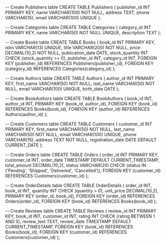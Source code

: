 -- Create Publishers table
CREATE TABLE Publishers (
    publisher_id INT PRIMARY KEY,
    name VARCHAR(100) NOT NULL,
    address TEXT,
    phone VARCHAR(15),
    email VARCHAR(100) UNIQUE
);

-- Create Categories table
CREATE TABLE Categories (
    category_id INT PRIMARY KEY,
    name VARCHAR(50) NOT NULL UNIQUE,
    description TEXT
);

-- Create Books table
CREATE TABLE Books (
    book_id INT PRIMARY KEY,
    isbn VARCHAR(13) UNIQUE,
    title VARCHAR(200) NOT NULL,
    price DECIMAL(10,2) NOT NULL,
    publication_date DATE,
    stock_quantity INT CHECK (stock_quantity >= 0),
    publisher_id INT,
    category_id INT,
    FOREIGN KEY (publisher_id) REFERENCES Publishers(publisher_id),
    FOREIGN KEY (category_id) REFERENCES Categories(category_id)
);

-- Create Authors table
CREATE TABLE Authors (
    author_id INT PRIMARY KEY,
    first_name VARCHAR(50) NOT NULL,
    last_name VARCHAR(50) NOT NULL,
    email VARCHAR(100) UNIQUE,
    birth_date DATE
);

-- Create BookAuthors table
CREATE TABLE BookAuthors (
    book_id INT,
    author_id INT,
    PRIMARY KEY (book_id, author_id),
    FOREIGN KEY (book_id) REFERENCES Books(book_id),
    FOREIGN KEY (author_id) REFERENCES Authors(author_id)
);

-- Create Customers table
CREATE TABLE Customers (
    customer_id INT PRIMARY KEY,
    first_name VARCHAR(50) NOT NULL,
    last_name VARCHAR(50) NOT NULL,
    email VARCHAR(100) UNIQUE,
    phone VARCHAR(15),
    address TEXT NOT NULL,
    registration_date DATE DEFAULT CURRENT_DATE
);

-- Create Orders table
CREATE TABLE Orders (
    order_id INT PRIMARY KEY,
    customer_id INT,
    order_date TIMESTAMP DEFAULT CURRENT_TIMESTAMP,
    total_amount DECIMAL(10,2),
    status VARCHAR(20) CHECK (status IN ('Pending', 'Shipped', 'Delivered', 'Cancelled')),
    FOREIGN KEY (customer_id) REFERENCES Customers(customer_id)
);

-- Create OrderDetails table
CREATE TABLE OrderDetails (
    order_id INT,
    book_id INT,
    quantity INT CHECK (quantity > 0),
    unit_price DECIMAL(10,2),
    PRIMARY KEY (order_id, book_id),
    FOREIGN KEY (order_id) REFERENCES Orders(order_id),
    FOREIGN KEY (book_id) REFERENCES Books(book_id)
);

-- Create Reviews table
CREATE TABLE Reviews (
    review_id INT PRIMARY KEY,
    book_id INT,
    customer_id INT,
    rating INT CHECK (rating BETWEEN 1 AND 5),
    review_text TEXT,
    review_date TIMESTAMP DEFAULT CURRENT_TIMESTAMP,
    FOREIGN KEY (book_id) REFERENCES Books(book_id),
    FOREIGN KEY (customer_id) REFERENCES Customers(customer_id)
);